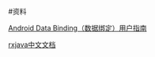 #资料

[Android Data Binding（数据绑定）用户指南](https://www.jianshu.com/p/b1df61a4df77)

[rxjava中文文档](https://github.com/mcxiaoke/RxDocs)